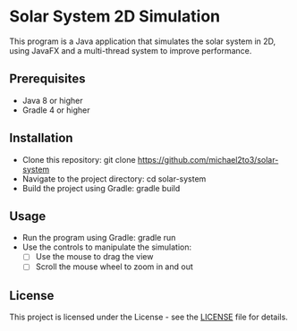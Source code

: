 # Solar System 2D Simulation

This program is a Java application that simulates the solar system in 2D, using JavaFX and a multi-thread system to improve performance.
## Prerequisites

- Java 8 or higher
- Gradle 4 or higher

## Installation

- Clone this repository: git clone https://github.com/michael2to3/solar-system
- Navigate to the project directory: cd solar-system
- Build the project using Gradle: gradle build

## Usage

- Run the program using Gradle: gradle run
- Use the controls to manipulate the simulation:
	- [ ] Use the mouse to drag the view
	- [ ] Scroll the mouse wheel to zoom in and out

## License

This project is licensed under the License - see the [LICENSE](https://github.com/michael2to3/solar-system/blob/main/README.md) file for details.
